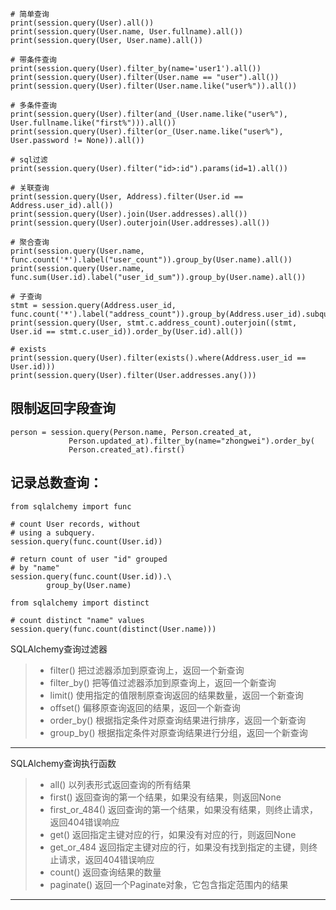 ```
# 简单查询
print(session.query(User).all())
print(session.query(User.name, User.fullname).all())
print(session.query(User, User.name).all())

# 带条件查询
print(session.query(User).filter_by(name='user1').all())
print(session.query(User).filter(User.name == "user").all())
print(session.query(User).filter(User.name.like("user%")).all())

# 多条件查询
print(session.query(User).filter(and_(User.name.like("user%"), User.fullname.like("first%"))).all())
print(session.query(User).filter(or_(User.name.like("user%"), User.password != None)).all())

# sql过滤
print(session.query(User).filter("id>:id").params(id=1).all())

# 关联查询
print(session.query(User, Address).filter(User.id == Address.user_id).all())
print(session.query(User).join(User.addresses).all())
print(session.query(User).outerjoin(User.addresses).all())

# 聚合查询
print(session.query(User.name, func.count('*').label("user_count")).group_by(User.name).all())
print(session.query(User.name, func.sum(User.id).label("user_id_sum")).group_by(User.name).all())

# 子查询
stmt = session.query(Address.user_id, func.count('*').label("address_count")).group_by(Address.user_id).subquery()
print(session.query(User, stmt.c.address_count).outerjoin((stmt, User.id == stmt.c.user_id)).order_by(User.id).all())

# exists
print(session.query(User).filter(exists().where(Address.user_id == User.id)))
print(session.query(User).filter(User.addresses.any()))

```


## 限制返回字段查询
```
person = session.query(Person.name, Person.created_at,
             Person.updated_at).filter_by(name="zhongwei").order_by(
             Person.created_at).first()
```




## 记录总数查询：
```
from sqlalchemy import func

# count User records, without
# using a subquery.
session.query(func.count(User.id))

# return count of user "id" grouped
# by "name"
session.query(func.count(User.id)).\
        group_by(User.name)

from sqlalchemy import distinct

# count distinct "name" values
session.query(func.count(distinct(User.name)))
```


SQLAlchemy查询过滤器
>- filter() 把过滤器添加到原查询上，返回一个新查询
>- filter_by() 把等值过滤器添加到原查询上，返回一个新查询
>- limit() 使用指定的值限制原查询返回的结果数量，返回一个新查询
>- offset() 偏移原查询返回的结果，返回一个新查询
>- order_by() 根据指定条件对原查询结果进行排序，返回一个新查询
>- group_by() 根据指定条件对原查询结果进行分组，返回一个新查询
    
---------------------

SQLAlchemy查询执行函数
>- all()	以列表形式返回查询的所有结果
>- first()	返回查询的第一个结果，如果没有结果，则返回None
>- first_or_484()	返回查询的第一个结果，如果没有结果，则终止请求，返回404错误响应
>- get()	返回指定主键对应的行，如果没有对应的行，则返回None
>- get_or_484	返回指定主键对应的行，如果没有找到指定的主键，则终止请求，返回404错误响应
>- count()	返回查询结果的数量
>- paginate()	返回一个Paginate对象，它包含指定范围内的结果
--------------------- 


